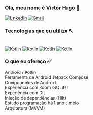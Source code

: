 ### Olá, meu nome é Victor Hugo 👋

[![LinkedIn](https://img.shields.io/badge/LinkedIn-0077B5?style=for-the-badge&logo=linkedin&logoColor=white)](https://www.linkedin.com/in/victor-hugo-40730b21b/)
[![Gmail](https://img.shields.io/badge/Gmail-D14836?style=for-the-badge&logo=gmail&logoColor=white)](mailto:vhugosoria2@gmail.com)



### Tecnologias que eu utilizo ⛏️

<div style = "display: inline_block" ><br/>
    <img align="center" alt="Kotlin" src="https://img.shields.io/badge/Kotlin-0095D5?&style=for-the-badge&logo=kotlin&logoColor=white" >
    <img align="center" alt="Kotlin" src="https://img.shields.io/badge/Android_Studio-3DDC84?style=for-the-badge&logo=android-studio&logoColor=white" >
    <img align="center" alt="Kotlin" src="https://img.shields.io/badge/Android-3DDC84?style=for-the-badge&logo=android&logoColor=white" >
    <img align="center" alt="Kotlin" src="https://img.shields.io/badge/SQLite-07405E?style=for-the-badge&logo=sqlite&logoColor=white" >

<div >


###  O que eu ofereço ✅ 
Android / Kotlin <br/>
Ferramenta de Android Jetpack Compose<br/>
Componentes de Android<br/>
Experiência com Room (SQLite)<br/>
Experiência com Git<br/>
Injeção de dependências (Hilt)<br/>
Estudo programação há 1 ano e meio<br/>
Arquitetura (MVVM)  

